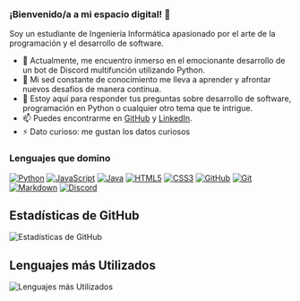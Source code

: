 ### ¡Bienvenido/a a mi espacio digital! 👋

Soy un estudiante de Ingeniería Informática apasionado por el arte de la programación y el desarrollo de software.

- 🔭 Actualmente, me encuentro inmerso en el emocionante desarrollo de un bot de Discord multifunción utilizando Python.
- 🌱 Mi sed constante de conocimiento me lleva a aprender y afrontar nuevos desafíos de manera continua.
- 💬 Estoy aquí para responder tus preguntas sobre desarrollo de software, programación en Python o cualquier otro tema que te intrigue.
- 📫 Puedes encontrarme en [GitHub](https://github.com/san1190) y [LinkedIn](https://www.linkedin.com/in/santiago-fuentes-albuixech-375b66267/).
- ⚡ Dato curioso: me gustan los datos curiosos

### Lenguajes que domino

[![Python](https://img.shields.io/badge/Python-306998?style=for-the-badge&logo=python&logoColor=white)](https://www.python.org/)
[![JavaScript](https://img.shields.io/badge/JavaScript-F7DF1E?style=for-the-badge&logo=javascript&logoColor=black)](https://developer.mozilla.org/en-US/docs/Web/JavaScript)
[![Java](https://img.shields.io/badge/Java-007396?style=for-the-badge&logo=java&logoColor=white)](https://www.java.com/)
[![HTML5](https://img.shields.io/badge/HTML5-E34F26?style=for-the-badge&logo=html5&logoColor=white)](https://developer.mozilla.org/en-US/docs/Web/HTML)
[![CSS3](https://img.shields.io/badge/CSS3-1572B6?style=for-the-badge&logo=css3&logoColor=white)](https://developer.mozilla.org/en-US/docs/Web/CSS)
[![GitHub](https://img.shields.io/badge/GitHub-181717?style=for-the-badge&logo=github&logoColor=white)](https://github.com/)
[![Git](https://img.shields.io/badge/Git-F05032?style=for-the-badge&logo=git&logoColor=white)](https://git-scm.com/)
[![Markdown](https://img.shields.io/badge/Markdown-000000?style=for-the-badge&logo=markdown&logoColor=white)](https://www.markdownguide.org/)
[![Discord](https://img.shields.io/badge/Discord-7289DA?style=for-the-badge&logo=discord&logoColor=white)](https://discord.com/)



## Estadísticas de GitHub

![Estadísticas de GitHub](https://github-readme-stats.vercel.app/api?username=San1190&show_icons=true&theme=merko)

## Lenguajes más Utilizados

![Lenguajes más Utilizados](https://github-readme-stats.vercel.app/api/top-langs/?username=San1190&layout=compact&theme=merko)
